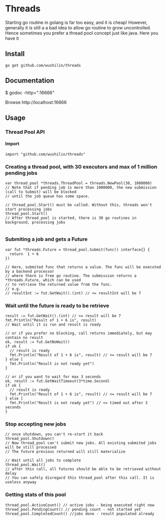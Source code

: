 # Threads

Starting go routine in golang is far too easy, and it is cheap! However, generally it is still a a bad
idea to allow go routine to grow uncontrolled. Hence sometimes you prefer a thread pool concept just like
java. Here you have it

## Install
```
go get github.com/wushilin/threads
```

## Documentation
$ godoc -http=":16666"

Browse http://localhost:16666

## Usage

### Thread Pool API

#### Import

```
import "github.com/wushilin/threads"
```

### Creating a thread pool, with 30 executors and max of 1 million pending jobs
```
var thread_pool *threads.ThreadPool = threads.NewPool(30, 1000000)
// Note that if pending job is more than 1000000, the new submission (call to Submit) will be blocked
// until the job queue has some space.

// thread_pool.Start() must be called. Without this, threads won't start processing jobs
thread_pool.Start()
// After thread_pool is started, there is 30 go routines in background, processing jobs


``` 

### Submiting a job and gets a Future
```
var fut *threads.Future = thread_pool.Submit(func() interface{} {
  return  1 + 6
})

// Here, submited func that returns a value. The func will be executed by a backend processor
// where there is free go routine. The submission returns a *threads.Future, which can be used
// to retrieve the returned value from the func. 
// e.g. 
// resultInt := fut.GetWait().(int) // <= resultInt will be 7
```

### Wait until the future is ready to be retrieve
```
result := fut.GetWait().(int) // <= result will be 7
fmt.Println("Result of 1 + 6 is", result)
// Wait until it is run and result is ready

// or if you prefer no blocking, call returns immediately, but may contain no result
ok, result := fut.GetNoWait()
if ok {
  // result is ready
  fmt.Println("Result of 1 + 6 is", result) // <= result will be 7
} else [
  fmt.Println("Result is not ready yet")
}

// or if you want to wait for max 3 seconds
ok, result := fut.GetWaitTimeout(3*time.Second)
if ok {
  // result is ready
  fmt.Println("Result of 1 + 6 is", result) // <= result will be 7
} else [
  fmt.Println("Result is not ready yet") // <= timed out after 3 seconds
}
```
### Stop accepting new jobs
```
// once shutdown, you can't re-start it back
thread_pool.Shutdown()
// Now thread_pool can't submit new jobs. All existing submited jobs will be still processed
// The future previous returned will still materialize

// Wait until all jobs to complete
thread_pool.Wait() 
// after this call, all futures should be able to be retrieved without delay
// You can safely disregard this thread_pool after this call. It is useless anyway
```

### Getting stats of this pool
```
thread_pool.ActiveCount() // active jobs - being executed right now
thread_pool.PendingCount() // pending count - not started yet
thread_pool.CompletedCount() //jobs done - result populated already
```